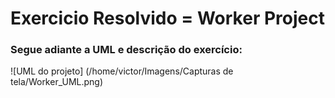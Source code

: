 # Exercicio Resolvido = Worker Project
### Segue adiante a UML e descrição do exercício:

![UML do projeto] (/home/victor/Imagens/Capturas de tela/Worker_UML.png)